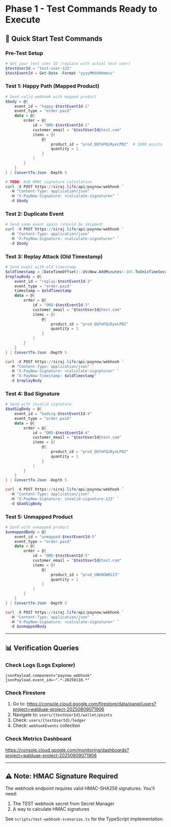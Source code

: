 # Phase 1 - Test Commands Ready to Execute

## 🚀 Quick Start Test Commands

### Pre-Test Setup
```powershell
# Set your test user ID (replace with actual test user)
$testUserId = "test-user-123"
$testEventId = Get-Date -Format "yyyyMMddHHmmss"
```

### Test 1: Happy Path (Mapped Product)
```powershell
# Send valid webhook with mapped product
$body = @{
    event_id = "happy-$testEventId-1"
    event_type = "order.paid"
    data = @{
        order = @{
            id = "ORD-$testEventId-1"
            customer_email = "$testUserId@test.com"
            items = @(
                @{
                    product_id = "prod_QQfmFQiRyeLPBZ"  # 1000 points
                    quantity = 1
                }
            )
        }
    }
} | ConvertTo-Json -Depth 5

# TODO: Add HMAC signature calculation
curl -X POST https://siraj.life/api/paynow/webhook `
  -H "Content-Type: application/json" `
  -H "X-PayNow-Signature: <calculate-signature>" `
  -d $body
```

### Test 2: Duplicate Event
```powershell
# Send same event again (should be skipped)
curl -X POST https://siraj.life/api/paynow/webhook `
  -H "Content-Type: application/json" `
  -H "X-PayNow-Signature: <calculate-signature>" `
  -d $body
```

### Test 3: Replay Attack (Old Timestamp)
```powershell
# Send event with old timestamp
$oldTimestamp = [DateTimeOffset]::UtcNow.AddMinutes(-10).ToUnixTimeSeconds()
$replayBody = @{
    event_id = "replay-$testEventId-3"
    event_type = "order.paid"
    timestamp = $oldTimestamp
    data = @{
        order = @{
            id = "ORD-$testEventId-3"
            customer_email = "$testUserId@test.com"
            items = @(
                @{
                    product_id = "prod_QQfmFQiRyeLPBZ"
                    quantity = 1
                }
            )
        }
    }
} | ConvertTo-Json -Depth 5

curl -X POST https://siraj.life/api/paynow/webhook `
  -H "Content-Type: application/json" `
  -H "X-PayNow-Signature: <calculate-signature>" `
  -H "X-PayNow-Timestamp: $oldTimestamp" `
  -d $replayBody
```

### Test 4: Bad Signature
```powershell
# Send with invalid signature
$badSigBody = @{
    event_id = "badsig-$testEventId-4"
    event_type = "order.paid"
    data = @{
        order = @{
            id = "ORD-$testEventId-4"
            customer_email = "$testUserId@test.com"
            items = @(
                @{
                    product_id = "prod_QQfmFQiRyeLPBZ"
                    quantity = 1
                }
            )
        }
    }
} | ConvertTo-Json -Depth 5

curl -X POST https://siraj.life/api/paynow/webhook `
  -H "Content-Type: application/json" `
  -H "X-PayNow-Signature: invalid-signature-123" `
  -d $badSigBody
```

### Test 5: Unmapped Product
```powershell
# Send with unmapped product
$unmappedBody = @{
    event_id = "unmapped-$testEventId-5"
    event_type = "order.paid"
    data = @{
        order = @{
            id = "ORD-$testEventId-5"
            customer_email = "$testUserId@test.com"
            items = @(
                @{
                    product_id = "prod_UNKNOWN123"
                    quantity = 1
                }
            )
        }
    }
} | ConvertTo-Json -Depth 5

curl -X POST https://siraj.life/api/paynow/webhook `
  -H "Content-Type: application/json" `
  -H "X-PayNow-Signature: <calculate-signature>" `
  -d $unmappedBody
```

---

## 📊 Verification Queries

### Check Logs (Logs Explorer)
```
jsonPayload.component="paynow_webhook"
jsonPayload.event_id=~".*-20250110.*"
```

### Check Firestore
1. Go to: https://console.cloud.google.com/firestore/data/panel/users?project=walduae-project-20250809071906
2. Navigate to: `users/{testUserId}/wallet/points`
3. Check: `users/{testUserId}/ledger`
4. Check: `webhookEvents` collection

### Check Metrics Dashboard
https://console.cloud.google.com/monitoring/dashboards?project=walduae-project-20250809071906

---

## ⚠️ Note: HMAC Signature Required

The webhook endpoint requires valid HMAC-SHA256 signatures. You'll need:
1. The TEST webhook secret from Secret Manager
2. A way to calculate HMAC signatures

See `scripts/test-webhook-scenarios.ts` for the TypeScript implementation.